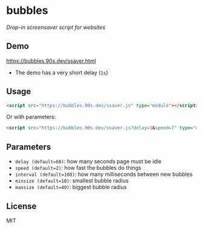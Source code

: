# bubbles

*Drop-in screensaver script for websites*

## Demo

https://bubbles.90s.dev/ssaver.html

* The demo has a very short delay (`1s`)

## Usage

```html
<script src="https://bubbles.90s.dev/ssaver.js" type="module"></script>
```

Or with parameters:

```html
<script src="https://bubbles.90s.dev/ssaver.js?delay=1&speed=7" type="module"></script>
```

## Parameters

* `delay (default=60)`: how many seconds page must be idle
* `speed (default=2)`: how fast the bubbles do things
* `interval (default=100)`: how many milliseconds between new bubbles
* `minsize (default=10)`: smallest bubble radius
* `maxsize (default=40)`: biggest bubble radius

## License

MIT
